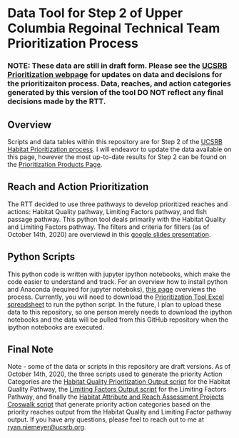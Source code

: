 # Data Tool for Step 2 of Upper Columbia Regoinal Technical Team Prioritization Process

### NOTE: These data are still in draft form. Please see the [UCSRB Prioritization webpage](https://www.ucsrb.org/prioritization/) for updates on data and decisions for the prioritizaiton process. Data, reaches, and action categories generated by this version of the tool DO NOT reflect any final decisions made by the RTT.

## Overview
Scripts and data tables within this repository are for Step 2 of the [UCSRB Habitat Prioritization process](https://www.ucsrb.org/prioritization/). I will endeavor to update the data available on this page, however the most up-to-date results for Step 2 can be found on the [Prioritization Products Page](https://www.ucsrb.org/prioritization-products/).

## Reach and Action Prioritization
The RTT decided to use three pathways to develop prioritized reaches and actions: Habitat Quality pathway, Limiting Factors pathway, and fish passage pathway.  This python tool deals primarily with the Habitat Quality and Limiting Factors pathway.  The filters and criteria for filters (as of October 14th, 2020) are overviewd in this [google slides presentation](https://docs.google.com/presentation/d/1dEJ-A_LlW1HkxfIjOfLmjRxS1DRR_nWGOsBlZj5khss/edit?usp=sharing). 

## Python Scripts
This python code is written with jupyter ipython notebooks, which make the code easier to understand and track.  For an overview how to install python and Anaconda (required for jupyter noteboks), [this page](https://www.codecademy.com/articles/how-to-use-ipython) overviews the process. Currently, you will need to download the [Prioritization Tool Excel spreadsheet](https://www.ucsrb.org/?mdocs-file=6877%20) to run the python script. In the future, I plan to upload these data to this repository, so one person merely needs to download the ipython notebooks and the data will be pulled from this GitHub repository when the ipython notebooks are executed.

## Final Note
Note - some of the data or scripts in this repository are draft versions. As of October 14th, 2020, the three scripts used to generate the priority Action Categories are the [Habitat Quality Prioritization Output script](https://github.com/rniemeyer07/UCSRB_Prioritization_Python_Scripts/blob/master/Habitat_Quality_Prioritization_Output.ipynb) for the Habitat Quality Pathway, the [Limiting Factors Output script](https://github.com/rniemeyer07/UCSRB_Prioritization_Python_Scripts/blob/master/Limiting_Factors_Output.ipynb) for the Limiting Factors Pathway, and finally the [Habitat Attribute and Reach Assessment Projects Croswalk script](https://github.com/rniemeyer07/UCSRB_Prioritization_Python_Scripts/blob/master/Habitat_Attribute_and_Reach_Assessment_Projects_Crosswalk.ipynb) that generate priority action categories based on the priority reaches output from the Habitat Quality and Limiting Factor pathway output. If you have any questions, please feel to reach out to me at ryan.niemeyer@ucsrb.org.

